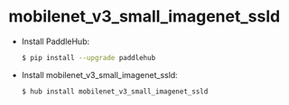 # mobilenet_v3_small_imagenet_ssld
* Install PaddleHub: 

    ```bash
    $ pip install --upgrade paddlehub
    ```

* Install mobilenet_v3_small_imagenet_ssld: 

    ```bash
    $ hub install mobilenet_v3_small_imagenet_ssld
    ```
